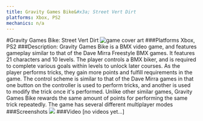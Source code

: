 ```yaml
---
title: Gravity Games Bike&#x3a; Street Vert Dirt
platforms: Xbox, PS2
mechanics: n/a
---
```

#Gravity Games Bike: Street Vert Dirt
![game cover art](//images.igdb.com/igdb/image/upload/t_cover_big/u0rvt27xrykgaejhsstr.jpg "Logo Title Text 1")
###Platforms
Xbox, PS2
###Description:
Gravity Games Bike is a BMX video game, and features gameplay similar to that of the Dave Mirra Freestyle BMX games. It features 21 characters and 10 levels. The player controls a BMX biker, and is required to complete various goals within levels to unlock later courses. As the player performs tricks, they gain more points and fulfill requirements in the game. The control scheme is similar to that of the Dave Mirra games in that one button on the controller is used to perform tricks, and another is used to modify the trick once it's performed. Unlike other similar games, Gravity Games Bike rewards the same amount of points for performing the same trick repeatedly. The game has several different multiplayer modes
###Screenshots
<a target="_blank" href="//images.igdb.com/igdb/image/upload/t_cover_big/oiolijv2cnjhs7au8pcz.jpg"><img src="//images.igdb.com/igdb/image/upload/t_thumb/oiolijv2cnjhs7au8pcz.jpg"/></a>
###Video
[no videos yet...]
